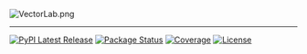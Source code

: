 ![VectorLab.png](./static/logo.png)

---

[![PyPI Latest Release](https://img.shields.io/pypi/v/vectorlab.svg)](https://pypi.org/project/vectorlab/)
[![Package Status](https://img.shields.io/pypi/status/vectorlab.svg)](https://pypi.org/project/vectorlab/)
[![Coverage](https://codecov.io/github/Kr4t0n/vectorlab/coverage.svg?branch=dev-feat)](https://codecov.io/gh/Kr4t0n/vectorlab)
[![License](https://img.shields.io/pypi/l/vectorlab.svg)](https://github.com/Kr4t0n/vectorlab/blob/main/LICENSE.txt)
